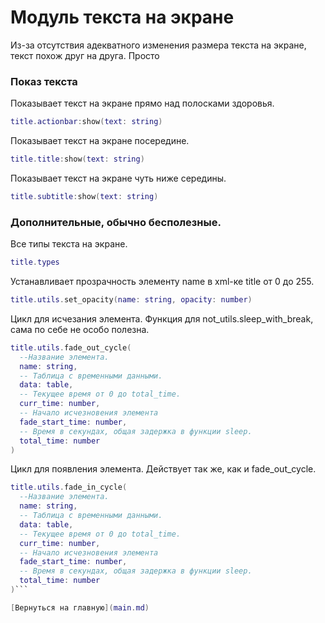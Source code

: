 # Модуль текста на экране

Из-за отсутствия адекватного изменения размера текста на экране, текст похож друг на друга. Просто

### Показ текста

Показывает текст на экране прямо над полосками здоровья.

```lua
title.actionbar:show(text: string)
```

Показывает текст на экране посередине.

```lua
title.title:show(text: string)
```

Показывает текст на экране чуть ниже середины.

```lua
title.subtitle:show(text: string)
```

### Дополнительные, обычно бесполезные.

Все типы текста на экране.

```lua
title.types
```

Устанавливает прозрачность элементу name в xml-ке title от 0 до 255.

```lua
title.utils.set_opacity(name: string, opacity: number)
```

Цикл для исчезания элемента.
Функция для not_utils.sleep_with_break, сама по себе не особо полезна.

```lua
title.utils.fade_out_cycle(
  --Название элемента.
  name: string,
  -- Таблица с временными данными.
  data: table,
  -- Текущее время от 0 до total_time.
  curr_time: number,
  -- Начало исчезновения элемента
  fade_start_time: number,
  -- Время в секундах, общая задержка в функции sleep.
  total_time: number
)
```

Цикл для появления элемента.
Действует так же, как и fade_out_cycle.

````lua
title.utils.fade_in_cycle(
  --Название элемента.
  name: string,
  -- Таблица с временными данными.
  data: table,
  -- Текущее время от 0 до total_time.
  curr_time: number,
  -- Начало исчезновения элемента
  fade_start_time: number,
  -- Время в секундах, общая задержка в функции sleep.
  total_time: number
)```

[Вернуться на главную](main.md)
````
